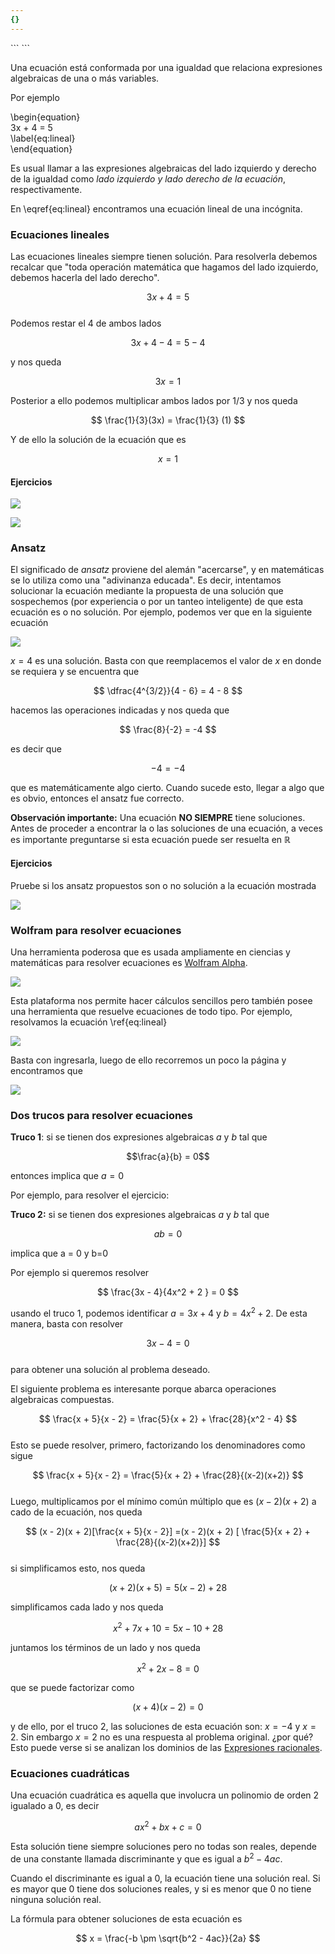 ```yaml
---
{}
---
```

   
<div class="hidden-code">   
```   
<script>   
MathJax = {   
   tex: {   
    tags: 'ams'   
  },   
    chtml: {   
        scale: 1.3   
},   
    svg: {   
         scale: 1.3   
    }   
 };   
</script>   
``` </div>   
   
Una ecuación está conformada por una igualdad que relaciona expresiones algebraicas de una o más variables.   
   
Por ejemplo   
   
\begin{equation}   
   3x + 4 = 5   
   \label{eq:lineal}   
\end{equation}   
   
Es usual llamar a las expresiones algebraicas del lado izquierdo y derecho de la igualdad como *lado izquierdo y lado derecho de la ecuación*, respectivamente.   
   
En \eqref{eq:lineal} encontramos una ecuación lineal de una incógnita.   
   
### Ecuaciones lineales   
   
Las ecuaciones lineales siempre tienen solución. Para resolverla debemos recalcar que "toda operación matemática que hagamos del lado izquierdo, debemos hacerla del lado derecho".    
   
$$
3x + 4 =5
$$   
Podemos restar el 4 de ambos lados   
   
$$
3x + 4 - 4 = 5 - 4
$$   
   
y nos queda   
   
$$
3x = 1
$$   
   
Posterior a ello podemos multiplicar ambos lados por $1/3$ y nos queda   
   
$$
\frac{1}{3}(3x) = \frac{1}{3} (1)
$$   
   
Y de ello la solución de la ecuación que es   
   
$$
x = 1
$$   
#### Ejercicios   
   
![](images/Pasted%20image%2020231016175445.png)   
   
![](images/Pasted%20image%2020231016175457.png)   
   
### Ansatz    
   
El significado de *ansatz* proviene del alemán "acercarse", y en matemáticas se lo utiliza como una "adivinanza educada". Es decir, intentamos solucionar la ecuación mediante la propuesta de una solución que sospechemos (por experiencia o por un tanteo inteligente) de que esta ecuación es o no solución. Por ejemplo, podemos ver que en la siguiente ecuación   
   
![](images/Pasted%20image%2020231016175535.png)   
   
$x=4$ es una solución. Basta con que reemplacemos el valor de $x$ en donde se requiera y se encuentra que   
   
$$
\dfrac{4^{3/2}}{4 - 6} = 4 - 8 
$$   
   
hacemos las operaciones indicadas y nos queda que   
   
$$
\frac{8}{-2} = -4
$$   
   
es decir que   
   
$$ -4 = -4$$   
   
que es matemáticamente algo cierto. Cuando sucede esto, llegar a algo que es obvio, entonces el ansatz fue correcto.   
   
**Observación importante:** Una ecuación **NO SIEMPRE** tiene soluciones. Antes de proceder a encontrar la o las soluciones de una ecuación, a veces es importante preguntarse si esta ecuación puede ser resuelta en $\mathbb{R}$   
   
   
#### Ejercicios   
   
Pruebe si los ansatz propuestos son o no solución a la ecuación mostrada   
   
![](images/Pasted%20image%2020231016180033.png)   
   
### Wolfram para resolver ecuaciones   
   
Una herramienta poderosa que es usada ampliamente en ciencias y matemáticas para resolver ecuaciones es [Wolfram Alpha](https://www.wolframalpha.com/).     
   
![](images/Pasted%20image%2020231016180225.png)   
   
Esta plataforma nos permite hacer cálculos sencillos pero también posee una herramienta que resuelve ecuaciones de todo tipo. Por ejemplo, resolvamos la ecuación \ref{eq:lineal}    
   
![](images/Pasted%20image%2020231016180920.png)   
   
Basta con ingresarla, luego de ello recorremos un poco la página y encontramos que   
   
![](images/Pasted%20image%2020231016180949.png)   
   
### Dos trucos para resolver ecuaciones   
   
   
**Truco 1**: si se tienen dos expresiones algebraicas $a$ y $b$ tal que   
   
$$\frac{a}{b} = 0$$   
   
entonces implica que $a=0$   
   
Por ejemplo, para resolver el ejercicio:   
   
**Truco 2:** si se tienen dos expresiones algebraicas $a$ y $b$ tal que   
   
$$ab= 0$$   
   
implica que a = 0 y b=0   
   
Por ejemplo si queremos resolver    
   
$$
\frac{3x - 4}{4x^2 + 2 } = 0
$$   
   
usando el truco 1, podemos identificar $a=3x+4$ y $b=4x^2 + 2$. De esta manera, basta con resolver    
   
$$
3x - 4 = 0
$$   
para obtener una solución al problema deseado.    
   
El siguiente problema es interesante porque abarca operaciones algebraicas compuestas.    
   
$$
\frac{x  + 5}{x - 2} = \frac{5}{x + 2}  + \frac{28}{x^2 - 4}
$$   
Esto se puede resolver, primero, factorizando los denominadores como sigue   
   
$$
\frac{x + 5}{x - 2} = \frac{5}{x + 2} + \frac{28}{(x-2)(x+2)}
$$   
Luego, multiplicamos por el mínimo común múltiplo que es $(x-2)(x+2)$ a cado de la ecuación, nos queda   
   
$$
(x - 2)(x + 2)[\frac{x + 5}{x - 2}] =(x - 2)(x + 2) [ \frac{5}{x + 2} + \frac{28}{(x-2)(x+2)}]
$$   
si simplificamos esto, nos queda   
   
$$
(x+2)(x + 5) = 5 (x - 2) + 28
$$   
   
simplificamos cada lado y nos queda   
   
$$
x^2 + 7x + 10 = 5x - 10  + 28
$$   
   
juntamos los términos de un lado y nos queda   
   
$$
x^2 + 2x - 8 =0
$$   
   
que se puede factorizar como   
   
$$
(x + 4)(x - 2)=0
$$   
   
y de ello, por el truco 2, las soluciones de esta ecuación son: $x = -4$ y $x=2$. Sin embargo $x=2$ no es una respuesta al problema original. ¿por qué? Esto puede verse si se analizan los dominios de las [Expresiones racionales](./output/md/Expresiones%20racionales.md).   
   
### Ecuaciones cuadráticas   
   
Una ecuación cuadrática es aquella que involucra un polinomio de orden 2 igualado a 0, es decir   
   
$$
ax^2 + bx + c = 0
$$   
   
Esta solución tiene siempre soluciones pero no todas son reales, depende de una constante llamada discriminante y que es igual a $b^2 -4ac$.    
   
Cuando el discriminante es igual a 0, la ecuación tiene una solución real. Si es mayor que 0 tiene dos soluciones reales, y si es menor que 0 no tiene ninguna solución real.   
   
La fórmula para obtener soluciones de esta ecuación es   
   
$$
x = \frac{-b \pm \sqrt{b^2 - 4ac}}{2a}
$$